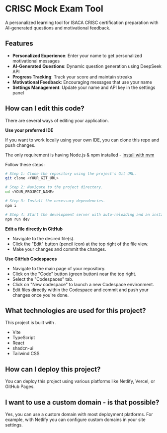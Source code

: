 # CRISC Mock Exam Tool

A personalized learning tool for ISACA CRISC certification preparation with AI-generated questions and motivational feedback.

## Features

- **Personalized Experience**: Enter your name to get personalized motivational messages
- **AI-Generated Questions**: Dynamic question generation using DeepSeek API
- **Progress Tracking**: Track your score and maintain streaks
- **Motivational Feedback**: Encouraging messages that use your name
- **Settings Management**: Update your name and API key in the settings panel

## How can I edit this code?

There are several ways of editing your application.

**Use your preferred IDE**

If you want to work locally using your own IDE, you can clone this repo and push changes.

The only requirement is having Node.js & npm installed - [install with nvm](https://github.com/nvm-sh/nvm#installing-and-updating)

Follow these steps:

```sh
# Step 1: Clone the repository using the project's Git URL.
git clone <YOUR_GIT_URL>

# Step 2: Navigate to the project directory.
cd <YOUR_PROJECT_NAME>

# Step 3: Install the necessary dependencies.
npm i

# Step 4: Start the development server with auto-reloading and an instant preview.
npm run dev
```

**Edit a file directly in GitHub**

- Navigate to the desired file(s).
- Click the "Edit" button (pencil icon) at the top right of the file view.
- Make your changes and commit the changes.

**Use GitHub Codespaces**

- Navigate to the main page of your repository.
- Click on the "Code" button (green button) near the top right.
- Select the "Codespaces" tab.
- Click on "New codespace" to launch a new Codespace environment.
- Edit files directly within the Codespace and commit and push your changes once you're done.

## What technologies are used for this project?

This project is built with .

- Vite
- TypeScript
- React
- shadcn-ui
- Tailwind CSS

## How can I deploy this project?

You can deploy this project using various platforms like Netlify, Vercel, or GitHub Pages.

## I want to use a custom domain - is that possible?

Yes, you can use a custom domain with most deployment platforms. For example, with Netlify you can configure custom domains in your site settings.
